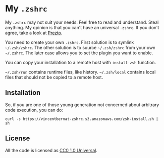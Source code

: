 My `.zshrc`
===========

My `.zshrc` may not suit your needs. Feel free to read and
understand. Steal anything. My opinion is that you can't have an
universal `.zshrc`. If you don't agree, take a look at
[Prezto](https://github.com/sorin-ionescu/prezto).

You need to create your own `.zshrc`. First solution is to symlink
`~/.zsh/zshrc`. The other solution is to source `~/.zsh/zshrc` from
your own `~/.zshrc`. The later case allows you to set the plugin you
want to enable.

You can copy your installation to a remote host with `install-zsh`
function.

`~/.zsh/run` contains runtime files, like history. `~/.zsh/local`
contains local files that should not be copied to a remote host.

Installation
------------

So, if you are one of those young generation not concerned about
arbitrary code execution, you can do:

    curl -s https://vincentbernat-zshrc.s3.amazonaws.com/zsh-install.sh | sh

License
-------

All the code is licensed as
[CC0 1.0 Universal](https://creativecommons.org/publicdomain/zero/1.0/legalcode).
